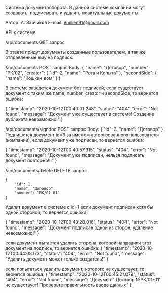 Система документооборота.
В данной системе компании могут создавать, подписывать и удалять неактуальные документы.

Автор: А. Зайчиков
E-mail: emilien91@gmail.com

API к системе

/api/documents GET запрос

В ответе придут документы созданные пользователем, а так же отправленные ему на подпись.

/api/documents POST запрос 
Body:
    {
        "name": "Договор",
        "number": "РК/02",
        "creator": {
            "id": 2,
            "name": "Рога и Копыта"
        },
        "secondSide": {
            "name": "Кошкин дом"
        }
    }

В системе заведется документ без подписей, если существует документ с таким же name, number, creator и secondSide, то вернется ошибка:

{
    "timestamp": "2020-10-12T00:40:01.248",
    "status": "404",
    "error": "Not found",
    "message": "Документ уже существует в системе! Создание дубликата невозможно!"
}

/api/documents/signdoc POST запрос 
Body:
    {
        "id": 3,
        "name": "Договор"
    }
Подпишется документ id=3 за именем авторизованного пользователя (компании), если документ уже подписан, то вернется ошибка:

{
    "timestamp": "2020-10-12T00:40:57.315",
    "status": "404",
    "error": "Not found",
    "message": "Документ уже подписан, нельзя подписать документ повторно!!!"
}

/api/documents/delete DELETE запрос

    {
        "id": 1,
        "name": "Договор",
        "number": "РК/01-01"
    }
Удалит документ в системе с id=1
если документ подписан хотя бы одной стороной, то вернется ошибка:

{
    "timestamp": "2020-10-12T00:43:28.016",
    "status": "404",
    "error": "Not found",
    "message": "Документ подписан одной из сторон, удаление невозможно!"
}
    
если документ пытается удалить сторона, которой направили этот документ на подпись, то вернется ошибка:
{
    "timestamp": "2020-10-12T00:44:08.173",
    "status": "404",
    "error": "Not found",
    "message": "Удалить документ может только создатель!"
}

если попытаться удалить документ, которого не существует, то вернется ошибка:
{
    "timestamp": "2020-10-12T00:45:21.079",
    "status": "404",
    "error": "Not found",
    "message": "Документ' Договор №РК/01-01' не существует! Проверьте правильность ввода данных"
}


    
